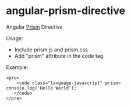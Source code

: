 angular-prism-directive
=======================

Angular <a href="http://prismjs.com/">Prism</a> Directive

Usage:

- Include prism.js and prism.css
- Add "prism" attribute in the code tag.

Example:

```
<pre>
    <code class="language-javascript" prism>
console.log('Hello World');
   </code>
</pre>
```
